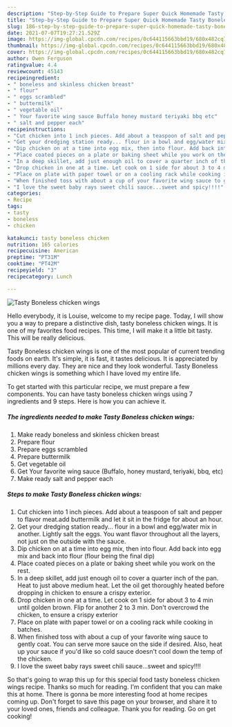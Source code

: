 ```yaml
---
description: "Step-by-Step Guide to Prepare Super Quick Homemade Tasty Boneless chicken wings"
title: "Step-by-Step Guide to Prepare Super Quick Homemade Tasty Boneless chicken wings"
slug: 186-step-by-step-guide-to-prepare-super-quick-homemade-tasty-boneless-chicken-wings
date: 2021-07-07T19:27:21.529Z
image: https://img-global.cpcdn.com/recipes/0c644115663bbd19/680x482cq70/tasty-boneless-chicken-wings-recipe-main-photo.jpg
thumbnail: https://img-global.cpcdn.com/recipes/0c644115663bbd19/680x482cq70/tasty-boneless-chicken-wings-recipe-main-photo.jpg
cover: https://img-global.cpcdn.com/recipes/0c644115663bbd19/680x482cq70/tasty-boneless-chicken-wings-recipe-main-photo.jpg
author: Owen Ferguson
ratingvalue: 4.4
reviewcount: 45143
recipeingredient:
- " boneless and skinless chicken breast"
- " flour"
- " eggs scrambled"
- " buttermilk"
- " vegetable oil"
- " Your favorite wing sauce Buffalo honey mustard teriyaki bbq etc"
- " salt and pepper each"
recipeinstructions:
- "Cut chicken into 1 inch pieces. Add about a teaspoon of salt and pepper to flavor meat.add buttermilk and let it sit in the fridge for about an hour."
- "Get your dredging station ready... flour in a bowl and egg/water mix in another. Lightly salt the eggs. You want flavor throughout all the layers, not just on the outside with the sauce."
- "Dip chicken on at a time into egg mix, then into flour. Add back into egg mix and back into flour (flour being the final dip)"
- "Place coated pieces on a plate or baking sheet while you work on the rest."
- "In a deep skillet, add just enough oil to cover a quarter inch of the pan. Heat to just above medium heat. Let the oil get thoroughly heated before dropping in chicken to ensure a crispy exterior."
- "Drop chicken in one at a time. Let cook on 1 side for about 3 to 4 min until golden brown. Flip for another 2 to 3 min. Don&#39;t overcrowd the chicken, to ensure a crispy exterior"
- "Place on plate with paper towel or on a cooling rack while cooking in batches."
- "When finished toss with about a cup of your favorite wing sauce to gently coat. You can serve more sauce on the side if desired. Also, heat up your sauce if you&#39;d like so cold sauce doesn&#39;t cool down the temp of the chicken."
- "I love the sweet baby rays sweet chili sauce...sweet and spicy!!!!"
categories:
- Recipe
tags:
- tasty
- boneless
- chicken

katakunci: tasty boneless chicken 
nutrition: 165 calories
recipecuisine: American
preptime: "PT31M"
cooktime: "PT42M"
recipeyield: "3"
recipecategory: Lunch

---
```



![Tasty Boneless chicken wings](https://img-global.cpcdn.com/recipes/0c644115663bbd19/680x482cq70/tasty-boneless-chicken-wings-recipe-main-photo.jpg)

Hello everybody, it is Louise, welcome to my recipe page. Today, I will show you a way to prepare a distinctive dish, tasty boneless chicken wings. It is one of my favorites food recipes. This time, I will make it a little bit tasty. This will be really delicious.

Tasty Boneless chicken wings is one of the most popular of current trending foods on earth. It's simple, it is fast, it tastes delicious. It is appreciated by millions every day. They are nice and they look wonderful. Tasty Boneless chicken wings is something which I have loved my entire life.




To get started with this particular recipe, we must prepare a few components. You can have tasty boneless chicken wings using 7 ingredients and 9 steps. Here is how you can achieve it.

<!--inarticleads1-->

##### The ingredients needed to make Tasty Boneless chicken wings:

1. Make ready  boneless and skinless chicken breast
1. Prepare  flour
1. Prepare  eggs scrambled
1. Prepare  buttermilk
1. Get  vegetable oil
1. Get  Your favorite wing sauce (Buffalo, honey mustard, teriyaki, bbq, etc)
1. Make ready  salt and pepper each




<!--inarticleads2-->

##### Steps to make Tasty Boneless chicken wings:

1. Cut chicken into 1 inch pieces. Add about a teaspoon of salt and pepper to flavor meat.add buttermilk and let it sit in the fridge for about an hour.
1. Get your dredging station ready... flour in a bowl and egg/water mix in another. Lightly salt the eggs. You want flavor throughout all the layers, not just on the outside with the sauce.
1. Dip chicken on at a time into egg mix, then into flour. Add back into egg mix and back into flour (flour being the final dip)
1. Place coated pieces on a plate or baking sheet while you work on the rest.
1. In a deep skillet, add just enough oil to cover a quarter inch of the pan. Heat to just above medium heat. Let the oil get thoroughly heated before dropping in chicken to ensure a crispy exterior.
1. Drop chicken in one at a time. Let cook on 1 side for about 3 to 4 min until golden brown. Flip for another 2 to 3 min. Don&#39;t overcrowd the chicken, to ensure a crispy exterior
1. Place on plate with paper towel or on a cooling rack while cooking in batches.
1. When finished toss with about a cup of your favorite wing sauce to gently coat. You can serve more sauce on the side if desired. Also, heat up your sauce if you&#39;d like so cold sauce doesn&#39;t cool down the temp of the chicken.
1. I love the sweet baby rays sweet chili sauce...sweet and spicy!!!!




So that's going to wrap this up for this special food tasty boneless chicken wings recipe. Thanks so much for reading. I'm confident that you can make this at home. There is gonna be more interesting food at home recipes coming up. Don't forget to save this page on your browser, and share it to your loved ones, friends and colleague. Thank you for reading. Go on get cooking!
